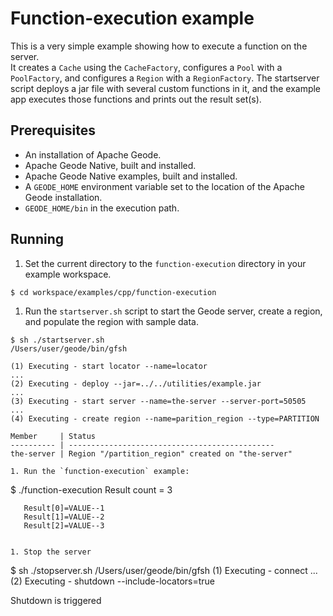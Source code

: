 # Function-execution example
This is a very simple example showing how to execute a function on the server.  
It creates a `Cache` using the `CacheFactory`, configures a `Pool` with a 
`PoolFactory`, and configures a `Region` with a `RegionFactory`.  The 
startserver script deploys a jar file with several custom functions in it, and 
the example app executes those functions and prints out the result set(s).

## Prerequisites
* An installation of Apache Geode.
* Apache Geode Native, built and installed.
* Apache Geode Native examples, built and installed.
* A `GEODE_HOME` environment variable set to the location of the Apache Geode installation.
* `GEODE_HOME/bin` in the execution path.

## Running
1. Set the current directory to the `function-execution` directory in your example workspace.

  ```
  $ cd workspace/examples/cpp/function-execution
  ```

1. Run the `startserver.sh` script to start the Geode server, create a region, and populate the region with sample data.

  ```
  $ sh ./startserver.sh
  /Users/user/geode/bin/gfsh

  (1) Executing - start locator --name=locator
  ...
  (2) Executing - deploy --jar=../../utilities/example.jar
  ...
  (3) Executing - start server --name=the-server --server-port=50505
  ...
  (4) Executing - create region --name=parition_region --type=PARTITION

  Member     | Status
  ---------- | ----------------------------------------------
  the-server | Region "/partition_region" created on "the-server"
  
1. Run the `function-execution` example:

  ```
  $ ./function-execution 
  Result count = 3

       Result[0]=VALUE--1
       Result[1]=VALUE--2
       Result[2]=VALUE--3
  ```

1. Stop the server

  ```
  $ sh ./stopserver.sh
  /Users/user/geode/bin/gfsh
  (1) Executing - connect
  ...
  (2) Executing - shutdown --include-locators=true

  Shutdown is triggered
  ```

